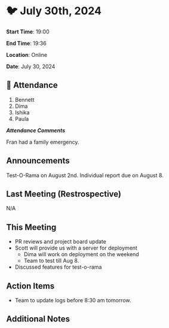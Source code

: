 # :bird: July 30th, 2024

**Start Time**: 19:00

**End Time**: 19:36

**Location**: Online

**Date**: July 30, 2024

## 👋 Attendance

1. Bennett
2. Dima
3. Ishika
4. Paula

***Attendance Comments***

Fran had a family emergency.

## Announcements

Test-O-Rama on August 2nd.
Individual report due on August 8.

## Last Meeting (Restrospective)

N/A

## This Meeting  

- PR reviews and project board update
- Scott will provide us with a server for deployment
  - Dima will work on deployment on the weekend
  - Team to test till Aug 8.
- Discussed features for test-o-rama

## Action Items

- Team to update logs before 8:30 am tomorrow.

## Additional Notes

